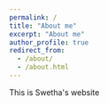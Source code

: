 ```yaml
---
permalink: /
title: "About me"
excerpt: "About me"
author_profile: true
redirect_from: 
  - /about/
  - /about.html
---
```




This is Swetha's website
